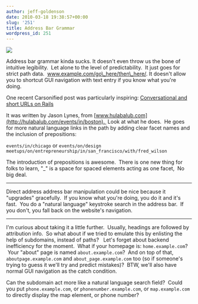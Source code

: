 ```yaml
---
author: jeff-goldenson
date: 2010-03-18 19:38:57+00:00
slug: '251'
title: Address Bar Grammar
wordpress_id: 251
---
```


[![](http://librarylab.law.harvard.edu/blog/wp-content/uploads/2010/03/grammar1.jpg)](http://librarylab.law.harvard.edu/blog/wp-content/uploads/2010/03/grammar1.jpg)

Address bar grammar kinda sucks. It doesn't even throw us the bone of intuitive legibility.  Let alone to the level of predictability.  It just goes for strict path data.  www.example.com/go\_here/then\_here/.
It doesn't allow you to shortcut GUI navigation with text entry if you know what you're doing.

One recent Carsonified post was particularly inspiring: [Conversational and short URLs on Rails](http://carsonified.com/blog/dev/conversational-and-short-urls-on-rails/)

It was written by Jason Lynes, from [www.hulabalub.com](http://hulabalub.com/events/in/boston).  Look at what he does.  He goes for more natural language links in the path by adding clear facet names and the inclusion of prepositions:

```events/in/chicago``` or ```events/on/design
meetups/on/entrepreneurship/in/san_francisco/with/fred_wilson```

The introduction of prepositions is awesome.  There is one new thing for folks to learn, "_" is a space for spaced elements acting as one facet,  No big deal.

***

Direct address address bar manipulation could be nice because it "upgrades" gracefully.  If you know what you're doing, you do it and
it's fast.  You do a "natural language" keystroke search in the address bar.  If you don't, you fall back on the website's navigation.

***

I'm curious about taking it a little further.  Usually, headings are followed by attribution info.  So what about if we tried to emulate this by enlisting the help of subdomains, instead of paths?   Let's forget about backend inefficiency for the moment.  What if your homepage is: ```home.example.com```?  Your "about" page is named ```about.example.com```?  And on top of that, ```aboutpage.example.com``` and ```about_page.example.com``` too (so if someone's trying to guess it we'll try and predict mistakes)?  BTW, we'll also have normal GUI navigation as the catch condition.

Can the subdomain act more like a natural language search field?  Could you put ```phone.example.com```, or ```phonenumber.example.com```, or
```map.example.com``` to directly display the map element, or phone number?
